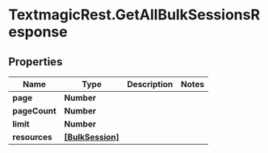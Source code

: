# TextmagicRest.GetAllBulkSessionsResponse

## Properties
Name | Type | Description | Notes
------------ | ------------- | ------------- | -------------
**page** | **Number** |  | 
**pageCount** | **Number** |  | 
**limit** | **Number** |  | 
**resources** | [**[BulkSession]**](BulkSession.md) |  | 


